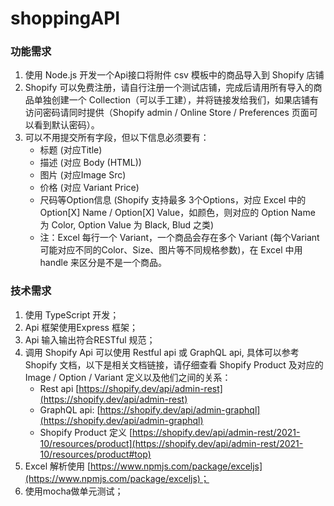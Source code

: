 # shoppingAPI
### 功能需求

1. 使用 Node.js 开发一个Api接口将附件  csv 模板中的商品导入到 Shopify 店铺
2. Shopify 可以免费注册，请自行注册一个测试店铺，完成后请用所有导入的商品单独创建一个 Collection（可以手工建），并将链接发给我们，如果店铺有访问密码请同时提供（Shopify admin / Online Store / Preferences 页面可以看到默认密码）。
3. 可以不用提交所有字段，但以下信息必须要有：
    - 标题 (对应Title)
    - 描述 (对应 Body (HTML))
    - 图片 (对应Image Src)
    - 价格 (对应 Variant Price)
    - 尺码等Option信息 (Shopify 支持最多 3个Options，对应 Excel 中的 Option[X] Name / Option[X] Value，如颜色，则对应的 Option Name 为 Color, Option Value 为 Black, Blud 之类)
    - 注：Excel 每行一个 Variant，一个商品会存在多个 Variant (每个Variant 可能对应不同的Color、Size、图片等不同规格参数)，在 Excel 中用 handle 来区分是不是一个商品。
### 技术需求

1. 使用 TypeScript 开发；
2. Api 框架使用Express 框架；
3. Api 输入输出符合RESTful 规范；
4. 调用 Shopify Api 可以使用 Restful api 或 GraphQL api, 具体可以参考Shopify 文档，以下是相关文档链接，请仔细查看 Shopify Product 及对应的 Image / Option / Variant 定义以及他们之间的关系：
    - Rest api [https://shopify.dev/api/admin-rest](https://shopify.dev/api/admin-rest)
    - GraphQL api: [https://shopify.dev/api/admin-graphql](https://shopify.dev/api/admin-graphql)
    - Shopify Product 定义 [https://shopify.dev/api/admin-rest/2021-10/resources/product](https://shopify.dev/api/admin-rest/2021-10/resources/product#top)
1. Excel 解析使用 [https://www.npmjs.com/package/exceljs](https://www.npmjs.com/package/exceljs)；
2. 使用mocha做单元测试；


